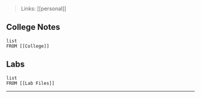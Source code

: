 >Links: [[personal]]

## College Notes
```dataview
list
FROM [[College]]
```

## Labs
```dataview
list
FROM [[Lab Files]]
```

---
